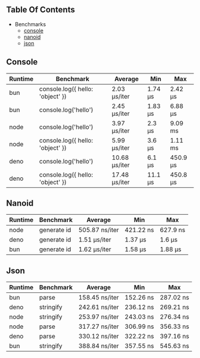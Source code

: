 ## Table Of Contents

- Benchmarks
   - [console](#console)
   - [nanoid](#nanoid)
   - [json](#json)

## Console
| Runtime | Benchmark                        | Average       | Min     | Max      |
| ------- | -------------------------------- | ------------- | ------- | -------- |
| bun     | console.log({ hello: 'object' }) | 2.03 µs/iter  | 1.74 µs | 2.42 µs  |
| bun     | console.log('hello')             | 2.45 µs/iter  | 1.83 µs | 6.88 µs  |
| node    | console.log('hello')             | 3.97 µs/iter  | 2.3 µs  | 9.09 ms  |
| node    | console.log({ hello: 'object' }) | 5.99 µs/iter  | 3.6 µs  | 1.11 ms  |
| deno    | console.log('hello')             | 10.68 µs/iter | 6.1 µs  | 450.9 µs |
| deno    | console.log({ hello: 'object' }) | 17.48 µs/iter | 11.1 µs | 450.8 µs |

## Nanoid
| Runtime | Benchmark   | Average        | Min       | Max      |
| ------- | ----------- | -------------- | --------- | -------- |
| node    | generate id | 505.87 ns/iter | 421.22 ns | 627.9 ns |
| deno    | generate id | 1.51 µs/iter   | 1.37 µs   | 1.6 µs   |
| bun     | generate id | 1.62 µs/iter   | 1.58 µs   | 1.88 µs  |

## Json
| Runtime | Benchmark | Average        | Min       | Max       |
| ------- | --------- | -------------- | --------- | --------- |
| bun     | parse     | 158.45 ns/iter | 152.26 ns | 287.02 ns |
| deno    | stringify | 242.61 ns/iter | 236.12 ns | 269.21 ns |
| node    | stringify | 253.97 ns/iter | 243.03 ns | 276.34 ns |
| node    | parse     | 317.27 ns/iter | 306.99 ns | 356.33 ns |
| deno    | parse     | 330.12 ns/iter | 322.22 ns | 397.16 ns |
| bun     | stringify | 388.84 ns/iter | 357.55 ns | 545.63 ns |

